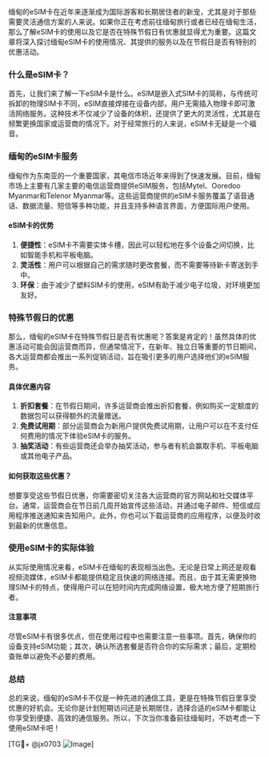 缅甸的eSIM卡在近年来逐渐成为国际游客和长期居住者的新宠，尤其是对于那些需要灵活通信方案的人来说。如果你正在考虑前往缅甸旅行或者已经在缅甸生活，那么了解eSIM卡的使用以及它是否在特殊节假日有优惠就显得尤为重要。这篇文章将深入探讨缅甸eSIM卡的使用情况、其提供的服务以及在节假日是否有特别的优惠活动。

### 什么是eSIM卡？

首先，让我们来了解一下eSIM卡是什么。eSIM是嵌入式SIM卡的简称，与传统可拆卸的物理SIM卡不同，eSIM直接焊接在设备内部，用户无需插入物理卡即可激活网络服务。这种技术不仅减少了设备的体积，还提供了更大的灵活性，尤其是在频繁更换国家或运营商的情况下。对于经常旅行的人来说，eSIM卡无疑是一个福音。

### 缅甸的eSIM卡服务

缅甸作为东南亚的一个重要国家，其电信市场近年来得到了快速发展。目前，缅甸市场上主要有几家主要的电信运营商提供eSIM服务，包括Mytel、Ooredoo Myanmar和Telenor Myanmar等。这些运营商提供的eSIM卡服务覆盖了语音通话、数据流量、短信等多种功能，并且支持多种语言界面，方便国际用户使用。

#### eSIM卡的优势

1. **便捷性**：eSIM卡不需要实体卡槽，因此可以轻松地在多个设备之间切换，比如智能手机和平板电脑。
2. **灵活性**：用户可以根据自己的需求随时更改套餐，而不需要等待新卡寄送到手中。
3. **环保**：由于减少了塑料SIM卡的使用，eSIM有助于减少电子垃圾，对环境更加友好。

### 特殊节假日的优惠

那么，缅甸的eSIM卡在特殊节假日是否有优惠呢？答案是肯定的！虽然具体的优惠活动可能会因运营商而异，但通常情况下，在新年、独立日等重要的节日期间，各大运营商都会推出一系列促销活动，旨在吸引更多的用户选择他们的eSIM服务。

#### 具体优惠内容

1. **折扣套餐**：在节假日期间，许多运营商会推出折扣套餐，例如购买一定额度的数据包可以获得额外的流量赠送。
2. **免费试用期**：部分运营商会为新用户提供免费试用期，让用户可以在不支付任何费用的情况下体验eSIM卡的服务。
3. **抽奖活动**：有些运营商还会举办抽奖活动，参与者有机会赢取手机、平板电脑或其他电子产品。

#### 如何获取这些优惠？

想要享受这些节假日优惠，你需要密切关注各大运营商的官方网站和社交媒体平台。通常，运营商会在节日前几周开始宣传这些活动，并通过电子邮件、短信或应用程序推送通知来告知用户。此外，你也可以下载运营商的应用程序，以便及时收到最新的优惠信息。

### 使用eSIM卡的实际体验

从实际使用情况来看，eSIM卡在缅甸的表现相当出色。无论是日常上网还是观看视频流媒体，eSIM卡都能提供稳定且快速的网络连接。而且，由于其无需更换物理SIM卡的特点，使得用户可以在短时间内完成网络设置，极大地方便了短期旅行者。

#### 注意事项

尽管eSIM卡有很多优点，但在使用过程中也需要注意一些事项。首先，确保你的设备支持eSIM功能；其次，确认所选套餐是否符合你的实际需求；最后，定期检查账单以避免不必要的费用。

### 总结

总的来说，缅甸的eSIM卡不仅是一种先进的通信工具，更是在特殊节假日里享受优惠的好机会。无论你是计划短期访问还是长期居住，选择合适的eSIM卡都能让你享受到便捷、高效的通信服务。所以，下次当你准备前往缅甸时，不妨考虑一下使用eSIM卡吧！

[TG💪+ @jx0703 ![Image](https://github.com/user-attachments/assets/dbca1d08-cadb-493c-b0ec-ad6f7a83f270)]